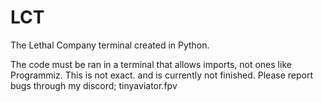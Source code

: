 # LCT
The Lethal Company terminal created in Python.

The code must be ran in a terminal that allows imports, not ones like Programmiz.
This is not exact. and is currently not finished. 
Please report bugs through my discord; tinyaviator.fpv
